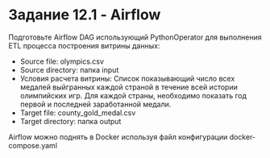 # Задание 12.1 - Airflow

Подготовьте Airflow DAG использующий PythonOperator для выполнения ETL процесса построения витрины данных:

- Source file: olympics.csv
- Source directory: папка input  
- Условия расчета витрины: Список показывающий число всех медалей выйгранных каждой страной в течение всей истории олимпийских игр. Для каждой страны, необходимо показать год первой и последней заработанной медали.
- Target file: county_gold_medal.csv 
- Target directory: папка output 
  

Airflow можно поднять в Docker используя файл конфигурации docker-compose.yaml
